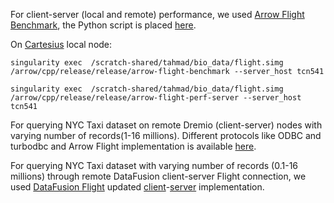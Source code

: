 For client-server (local and remote) performance, we used [Arrow Flight Benchmark](https://github.com/Arrow-Genomics/arrow/blob/master/cpp/src/arrow/flight/flight_benchmark.cc), the Python script is placed [here](https://github.com/abs-tudelft/time-to-fly-high/blob/main/perf_test.py). 

On [Cartesius](https://userinfo.surfsara.nl/systems/cartesius) local node:
```
singularity exec  /scratch-shared/tahmad/bio_data/flight.simg /arrow/cpp/release/release/arrow-flight-benchmark --server_host tcn541

singularity exec  /scratch-shared/tahmad/bio_data/flight.simg /arrow/cpp/release/release/arrow-flight-perf-server --server_host tcn541
```

For querying NYC Taxi dataset on remote Dremio (client-server) nodes with varying number of records(1-16 millions). Different protocols like ODBC and turbodbc and Arrow Flight implementation is available [here](https://github.com/abs-tudelft/time-to-fly-high/blob/main/dremio_query.py).


For querying NYC Taxi dataset with varying number of records (0.1-16 millions) through remote DataFusion client-server Flight connection, we used [DataFusion Flight](https://github.com/apache/arrow-datafusion/tree/master/datafusion-examples/examples) updated [client](https://github.com/abs-tudelft/time-to-fly-high/blob/main/flight_client.rs)-[server](https://github.com/abs-tudelft/time-to-fly-high/blob/main/flight_server.rs) implementation.
